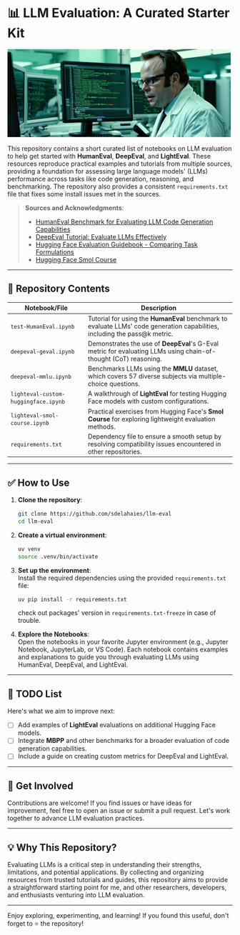 # 📊 LLM Evaluation: A Curated Starter Kit  

![llm-eval](illustration.png)

This repository contains a short curated list of notebooks on LLM evaluation to help get started with **HumanEval**, **DeepEval**, and **LightEval**. These resources reproduce practical examples and tutorials from multiple sources, providing a foundation for assessing large language models' (LLMs) performance across tasks like code generation, reasoning, and benchmarking. The repository also provides a consistent `requirements.txt` file that fixes some install issues met in the sources.

> **Sources and Acknowledgments**:  
> - [HumanEval Benchmark for Evaluating LLM Code Generation Capabilities](https://www.datacamp.com/tutorial/humaneval-benchmark-for-evaluating-llm-code-generation-capabilities)  
> - [DeepEval Tutorial: Evaluate LLMs Effectively](https://www.datacamp.com/tutorial/deepeval)  
> - [Hugging Face Evaluation Guidebook - Comparing Task Formulations](https://github.com/huggingface/evaluation-guidebook/blob/main/contents/examples/comparing_task_formulations.ipynb)  
> - [Hugging Face Smol Course](https://github.com/huggingface/smol-course)  

---

## 📂 Repository Contents  

| Notebook/File                        | Description                                                                                   |  
|--------------------------------------|-----------------------------------------------------------------------------------------------|  
| `test-HumanEval.ipynb`               | Tutorial for using the **HumanEval** benchmark to evaluate LLMs' code generation capabilities, including the pass@k metric. |  
| `deepeval-geval.ipynb`               | Demonstrates the use of **DeepEval**'s G-Eval metric for evaluating LLMs using chain-of-thought (CoT) reasoning. |  
| `deepeval-mmlu.ipynb`                | Benchmarks LLMs using the **MMLU** dataset, which covers 57 diverse subjects via multiple-choice questions. |                   |  
| `lighteval-custom-huggingface.ipynb` | A walkthrough of **LightEval** for testing Hugging Face models with custom configurations.    |  
| `lighteval-smol-course.ipynb`        | Practical exercises from Hugging Face's **Smol Course** for exploring lightweight evaluation methods. |  
| `requirements.txt`                   | Dependency file to ensure a smooth setup by resolving compatibility issues encountered in other repositories. |  

---

## ✅ How to Use  

1. **Clone the repository**:  
   ```bash  
   git clone https://github.com/sdelahaies/llm-eval  
   cd llm-eval  
   ```  

1. **Create a virtual environment**:  
   ```bash  
   uv venv  
   source .venv/bin/activate  
   ```  


3. **Set up the environment**:  
   Install the required dependencies using the provided `requirements.txt` file:  
   ```bash  
   uv pip install -r requirements.txt  
   ``` 
   check out packages' version in `requirements.txt-freeze` in case of trouble.

4. **Explore the Notebooks**:  
   Open the notebooks in your favorite Jupyter environment (e.g., Jupyter Notebook, JupyterLab, or VS Code). Each notebook contains examples and explanations to guide you through evaluating LLMs using HumanEval, DeepEval, and LightEval.

---

## 📝 TODO List  

Here's what we aim to improve next:  

- [ ] Add examples of **LightEval** evaluations on additional Hugging Face models.  
- [ ] Integrate **MBPP** and other benchmarks for a broader evaluation of code generation capabilities.  
- [ ] Include a guide on creating custom metrics for DeepEval and LightEval.  

---

## 🚀 Get Involved  

Contributions are welcome! If you find issues or have ideas for improvement, feel free to open an issue or submit a pull request. Let's work together to advance LLM evaluation practices.  

---  

## 💡 Why This Repository?  

Evaluating LLMs is a critical step in understanding their strengths, limitations, and potential applications. By collecting and organizing resources from trusted tutorials and guides, this repository aims to provide a straightforward starting point for me, and other researchers, developers, and enthusiasts venturing into LLM evaluation.  

---

Enjoy exploring, experimenting, and learning! If you found this useful, don't forget to ⭐ the repository!  
